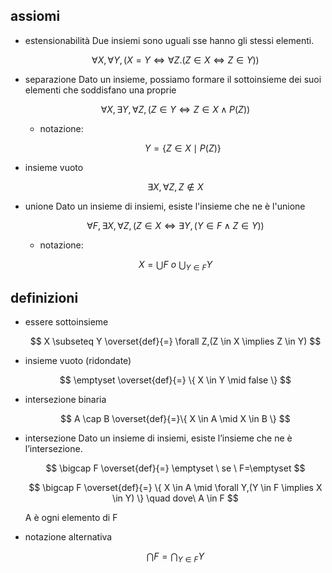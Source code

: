 ## assiomi

* estensionabilità
  Due insiemi sono uguali sse hanno gli stessi elementi.
  
  $$
  \forall X, \forall Y,(X=Y \iff \forall Z.(Z \in X \iff Z \in Y))
  $$
  
* separazione
  Dato un insieme, possiamo formare il sottoinsieme dei suoi
  elementi che soddisfano una proprie
  
  $$
  \forall X, \exists Y, \forall Z,(Z \in Y \iff Z \in X \land P(Z))
  $$
  * notazione:
    
    $$
    Y= \{ Z \in X\mid P(Z) \}
    $$
  
* insieme vuoto
  
  $$
  \exists X, \forall Z,Z \notin X
  $$
  
* unione
  Dato un insieme di insiemi, esiste l'insieme che ne è l'unione
  
  $$
  \forall F, \exists X, \forall Z,(Z \in X \iff \exists Y,(Y \in F \land Z \in Y))
  $$
  * notazione:
  
  $$
  X= \bigcup F \ o \ \bigcup {_{Y \in F}}Y
  $$

## definizioni

* essere sottoinsieme 
  
  $$
  X \subseteq Y \overset{def}{=} \forall Z,(Z \in X \implies Z \in Y)
  $$
  
* insieme vuoto (ridondate)
  
  $$
  \emptyset \overset{def}{=} \{ X \in Y \mid false \}
  $$
  
* intersezione binaria
  
  $$
  A \cap B \overset{def}{=}\{ X \in A \mid X \in B \}
  $$

* intersezione
  Dato un insieme di insiemi, esiste l’insieme che ne è
  l’intersezione. 
  
  $$
  \bigcap F \overset{def}{=} \emptyset \  se \ F=\emptyset 
  $$
  
  $$
  \bigcap F \overset{def}{=} \{ X \in A \mid \forall Y,(Y \in F \implies X \in Y) \} \quad dove\ A \in F
  $$
  
  A è ogni elemento di F
  
* notazione alternativa
    
    $$
    \bigcap F = \bigcap {_{Y \in F}} Y
    $$


